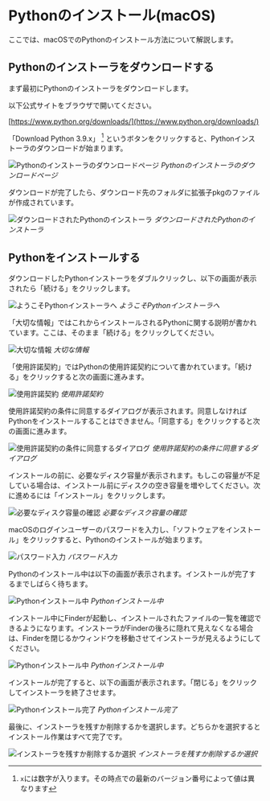 # Pythonのインストール(macOS)
ここでは、macOSでのPythonのインストール方法について解説します。

## Pythonのインストーラをダウンロードする
まず最初にPythonのインストーラをダウンロードします。

以下公式サイトをブラウザで開いてください。

[https://www.python.org/downloads/](https://www.python.org/downloads/)

「Download Python 3.9.x」 [^1] というボタンをクリックすると、Pythonインストーラのダウンロードが始まります。

[^1]: `x`には数字が入ります。その時点での最新のバージョン番号によって値は異なります

![Pythonのインストーラのダウンロードページ](./python-installer-download-page-for-mac.png "Pythonのインストーラのダウンロードページ")
*Pythonのインストーラのダウンロードページ*

ダウンロードが完了したら、ダウンロード先のフォルダに拡張子pkgのファイルが作成されています。

![ダウンロードされたPythonのインストーラ](./downloaded-python-installer-for-mac.png "ダウンロードされたPythonのインストーラ")
*ダウンロードされたPythonのインストーラ*

## Pythonをインストールする
ダウンロードしたPythonインストーラをダブルクリックし、以下の画面が表示されたら「続ける」をクリックします。

![ようこそPythonインストーラへ](./setup-python-for-mac-1.png "ようこそPythonインストーラへ")
*ようこそPythonインストーラへ*

「大切な情報」ではこれからインストールされるPythonに関する説明が書かれています。ここは、そのまま「続ける」をクリックしてください。

![大切な情報](./setup-python-for-mac-2.png "大切な情報")
*大切な情報*

「使用許諾契約」ではPythonの使用許諾契約について書かれています。「続ける」をクリックすると次の画面に進みます。

![使用許諾契約](./setup-python-for-mac-3.png "使用許諾契約")
*使用許諾契約*

使用許諾契約の条件に同意するダイアログが表示されます。同意しなければPythonをインストールすることはできません。「同意する」をクリックすると次の画面に進みます。

![使用許諾契約の条件に同意するダイアログ](./setup-python-for-mac-4.png "使用許諾契約の条件に同意するダイアログ")
*使用許諾契約の条件に同意するダイアログ*

インストールの前に、必要なディスク容量が表示されます。もしこの容量が不足している場合は、インストール前にディスクの空き容量を増やしてください。次に進めるには「インストール」をクリックします。

![必要なディスク容量の確認](./setup-python-for-mac-5.png "必要なディスク容量の確認")
*必要なディスク容量の確認*

macOSのログインユーザーのパスワードを入力し、「ソフトウェアをインストール」をクリックすると、Pythonのインストールが始まります。

![パスワード入力](./setup-python-for-mac-6.png "パスワード入力")
*パスワード入力*

Pythonのインストール中は以下の画面が表示されます。インストールが完了するまでしばらく待ちます。

![Pythonインストール中](./setup-python-for-mac-7.png "Pythonインストール中")
*Pythonインストール中*

インストール中にFinderが起動し、インストールされたファイルの一覧を確認できるようになります。インストーラがFinderの後ろに隠れて見えなくなる場合は、Finderを閉じるかウィンドウを移動させてインストーラが見えるようにしてください。

![Pythonインストール中](./setup-python-for-mac-8.png "Pythonインストール中")
*Pythonインストール中*

インストールが完了すると、以下の画面が表示されます。「閉じる」をクリックしてインストーラを終了させます。

![Pythonインストール完了](./setup-python-for-mac-9.png "Pythonインストール完了")
*Pythonインストール完了*

最後に、インストーラを残すか削除するかを選択します。どちらかを選択するとインストール作業はすべて完了です。

![インストーラを残すか削除するか選択](./setup-python-for-mac-10.png "インストーラを残すか削除するか選択")
*インストーラを残すか削除するか選択*
